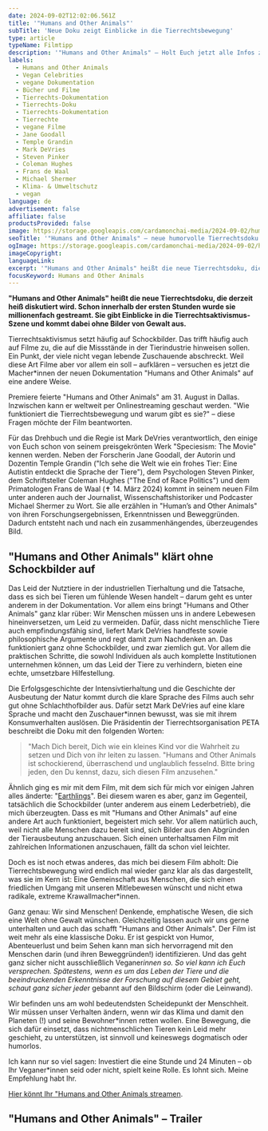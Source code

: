 ```yaml
---
date: 2024-09-02T12:02:06.561Z
title: '"Humans and Other Animals"'
subTitle: 'Neue Doku zeigt Einblicke in die Tierrechtsbewegung'
type: article
typeName: Filmtipp
description: '"Humans and Other Animals" – Holt Euch jetzt alle Infos zur humorvollen Doku rund um die Tierrechtsbewegung ohne Schockbilder. Jetzt streamen!'
labels:
  - Humans and Other Animals
  - Vegan Celebrities
  - vegane Dokumentation
  - Bücher und Filme
  - Tierrechts-Dokumentation
  - Tierrechts-Doku
  - Tierrechts-Dokumentation
  - Tierrechte
  - vegane Filme
  - Jane Goodall
  - Temple Grandin
  - Mark DeVries
  - Steven Pinker
  - Coleman Hughes
  - Frans de Waal
  - Michael Shermer
  - Klima- & Umweltschutz
  - vegan
language: de
advertisement: false
affiliate: false
productsProvided: false
image: https://storage.googleapis.com/cardamonchai-media/2024-09-02/humans-and-other-animals-soundsvegan-com-jpg-imagine-181818_332d2d_1024_768/640.webp
seoTitle: '"Humans and Other Animals" – neue humorvolle Tierrechtsdoku'
ogImage: https://storage.googleapis.com/cardamonchai-media/2024-09-02/humans-and-other-animals-soundsvegan-com-og-jpg-imagine-181818_3b3434_1200_628/640.webp
imageCopyright:
languageLink:
excerpt: '"Humans and Other Animals" heißt die neue Tierrechtsdoku, die derzeit heiß diskutiert wird. Schon innerhalb der ersten Stunden wurde sie millionenfach gestreamt. Sie gibt Einblicke in die Tierrechtsaktivismus-"Szene und kommt dabei ohne Bilder von Gewalt aus. Erfahrt hier alles über den Film!'
focusKeyword: Humans and Other Animals
---
```


**"Humans and Other Animals" heißt die neue Tierrechtsdoku, die derzeit heiß diskutiert wird. Schon innerhalb der ersten Stunden wurde sie millionenfach gestreamt. Sie gibt Einblicke in die Tierrechtsaktivismus-Szene und kommt dabei ohne Bilder von Gewalt aus.**

Tierrechtsaktivismus setzt häufig auf Schockbilder. Das trifft häufig auch auf Filme zu, die auf die Missstände in der Tierindustrie hinweisen sollen. Ein Punkt, der viele nicht vegan lebende Zuschauende abschreckt. Weil diese Art Filme aber vor allem ein soll – aufklären – versuchen es jetzt die Macher\*innen der neuen Dokumentation "Humans and Other Animals" auf eine andere Weise.

Premiere feierte "Humans and Other Animals" am 31. August in Dallas. Inzwischen kann er weltweit per Onlinestreaming geschaut werden. "Wie funktioniert die Tierrechtsbewegung und warum gibt es sie?" – diese Fragen möchte der Film beantworten.

Für das Drehbuch und die Regie ist Mark DeVries verantwortlich, den einige von Euch schon von seinem preisgekrönten Werk "Speciesism: The Movie" kennen werden. Neben der Forscherin Jane Goodall, der Autorin und Dozentin Temple Grandin ("Ich sehe die Welt wie ein frohes Tier: Eine Autistin entdeckt die Sprache der Tiere"), dem Psychologen Steven Pinker, dem Schriftsteller Coleman Hughes ("The End of Race Politics") und dem Pri­ma­to­lo­gen Frans de Waal (✝ 14. März 2024) kommt in seinem neuen Film unter anderen auch der Journalist, Wissenschaftshistoriker und Podcaster Michael Shermer zu Wort. Sie alle erzählen in "Human’s and Other Animals" von ihren Forschungsergebnissen, Erkenntnissen und Beweggründen. Dadurch entsteht nach und nach ein zusammenhängendes, überzeugendes Bild.

## "Humans and Other Animals" klärt ohne Schockbilder auf

Das Leid der Nutztiere in der industriellen Tierhaltung und die Tatsache, dass es sich bei Tieren um fühlende Wesen handelt – darum geht es unter anderem in der Dokumentation. Vor allem eins bringt "Humans and Other Animals" ganz klar rüber: Wir Menschen müssen uns in andere Lebewesen hineinversetzen, um Leid zu vermeiden. Dafür, dass nicht menschliche Tiere auch empfindungsfähig sind, liefert Mark DeVries handfeste sowie philosophische Argumente und regt damit zum Nachdenken an. Das funktioniert ganz ohne Schockbilder, und zwar ziemlich gut. Vor allem die praktischen Schritte, die sowohl Individuen als auch komplette Institutionen unternehmen können, um das Leid der Tiere zu verhindern, bieten eine echte, umsetzbare Hilfestellung.

Die Erfolgsgeschichte der Intensivtierhaltung und die Geschichte der Ausbeutung der Natur kommt durch die klare Sprache des Films auch sehr gut ohne Schlachthofbilder aus. Dafür setzt Mark DeVries auf eine klare Sprache und macht den Zuschauer\*innen bewusst, was sie mit ihrem Konsumverhalten auslösen. Die Präsidentin der Tierrechtsorganisation PETA beschreibt die Doku mit den folgenden Worten:

> "Mach Dich bereit, Dich wie ein kleines Kind vor die Wahrheit zu setzen und Dich von ihr leiten zu lassen. "Humans and Other Animals ist schockierend, überraschend und unglaublich fesselnd. Bitte bring jeden, den Du kennst, dazu, sich diesen Film anzusehen."

Ähnlich ging es mir mit dem Film, mit dem sich für mich vor einigen Jahren alles änderte: "[Earthlings](/2020/07/earthlings/)". Bei diesem waren es aber, ganz im Gegenteil, tatsächlich die Schockbilder (unter anderem aus einem Lederbetrieb), die mich überzeugten. Dass es mit "Humans and Other Animals" auf eine andere Art auch funktioniert, begeistert mich sehr. Vor allem natürlich auch, weil nicht alle Menschen dazu bereit sind, sich Bilder aus den Abgründen der Tierausbeutung anzuschauen. Sich einen unterhaltsamen Film mit zahlreichen Informationen anzuschauen, fällt da schon viel leichter.

Doch es ist noch etwas anderes, das mich bei diesem Film abholt: Die Tierrechtsbewegung wird endlich mal wieder ganz klar als das dargestellt, was sie im Kern ist: Eine Gemeinschaft aus Menschen, die sich einen friedlichen Umgang mit unseren Mitlebewesen wünscht und nicht etwa radikale, extreme Krawallmacher\*innen.

Ganz genau: Wir sind Menschen! Denkende, emphatische Wesen, die sich eine Welt ohne Gewalt wünschen. Gleichzeitig lassen auch wir uns gerne unterhalten und auch das schafft "Humans and Other Animals". Der Film ist weit mehr als eine klassische Doku. Er ist gespickt von Humor, Abenteuerlust und beim Sehen kann man sich hervorragend mit den Menschen darin (und ihren Beweggründen!) identifizieren. Und das geht ganz sicher nicht ausschließlich Veganer*innen so. So viel kann ich Euch versprechen. Spätestens, wenn es um das Leben der Tiere und die beeindruckenden Erkenntnisse der Forschung auf diesem Gebiet geht, schaut ganz sicher jede*r gebannt auf den Bildschirm (oder die Leinwand).

Wir befinden uns am wohl bedeutendsten Scheidepunkt der Menschheit. Wir müssen unser Verhalten ändern, wenn wir das Klima und damit den Planeten (!) und seine Bewohner\*innen retten wollen. Eine Bewegung, die sich dafür einsetzt, dass nichtmenschlichen Tieren kein Leid mehr geschieht, zu unterstützen, ist sinnvoll und keineswegs dogmatisch oder humorlos.

Ich kann nur so viel sagen: Investiert die eine Stunde und 24 Minuten – ob Ihr Veganer\*innen seid oder nicht, spielt keine Rolle. Es lohnt sich. Meine Empfehlung habt Ihr.

[Hier könnt Ihr "Humans and Other Animals streamen](https://www.humansandotheranimalsmovie.com/watch).

## "Humans and Other Animals" – Trailer

<YouTube id="RTeqgURV0-A" />
